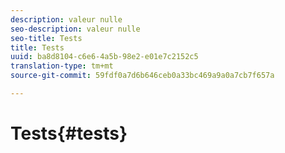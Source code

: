 ```yaml
---
description: valeur nulle
seo-description: valeur nulle
seo-title: Tests
title: Tests
uuid: ba8d8104-c6e6-4a5b-98e2-e01e7c2152c5
translation-type: tm+mt
source-git-commit: 59fdf0a7d6b646ceb0a33bc469a9a0a7cb7f657a

---
```



# Tests{#tests}

